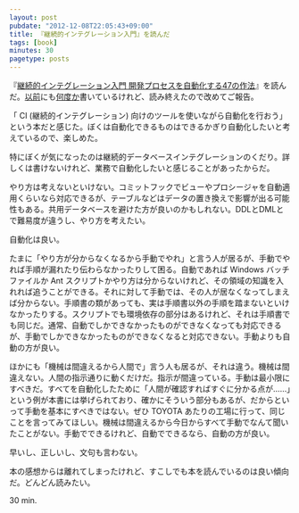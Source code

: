 ```yaml
---
layout: post
pubdate: "2012-12-08T22:05:43+09:00"
title: 『継続的インテグレーション入門』を読んだ
tags: [book]
minutes: 30
pagetype: posts
---
```


『[継続的インテグレーション入門 開発プロセスを自動化する47の作法](http://amazon.jp/o/ASIN/482228395X/bouzuya-22)』を読んだ。[以前](/2012/12/04/dinner/)にも[何度か](/2012/12/06/svn-and-oracle/)書いているけれど、読み終えたので改めてご報告。

「 CI (継続的インテグレーション) 向けのツールを使いながら自動化を行おう」という本だと感じた。ぼくは自動化できるものはできるかぎり自動化したいと考えているので、楽しめた。

特にぼくが気になったのは継続的データベースインテグレーションのくだり。詳しくは書けないけれど、業務で自動化したいと感じることがあったからだ。

やり方は考えないといけない。コミットフックでビューやプロシージャを自動適用くらいなら対応できるが、テーブルなどはデータの置き換えで影響が出る可能性もある。共用データベースを避けた方が良いのかもしれない。DDLとDMLとで難易度が違うし、やり方を考えたい。

自動化は良い。

たまに「やり方が分からなくなるから手動でやれ」と言う人が居るが、手動でやれば手順が漏れたり伝わらなかったりして困る。自動であれば Windows バッチファイルか Ant スクリプトかやり方は分からないけれど、その領域の知識を入れれば追うことができる。それに対して手動では、その人が居なくなってしまえば分からない。手順書の類があっても、実は手順書以外の手順を踏まないといけなかったりする。スクリプトでも環境依存の部分はあるけれど、それは手順書でも同じだ。通常、自動でしかできなかったものができなくなっても対応できるが、手動でしかできなかったものができなくなると対応できない。手動よりも自動の方が良い。

ほかにも「機械は間違えるから人間で」言う人も居るが、それは違う。機械は間違えない。人間の指示通りに動くだけだ。指示が間違っている。手動は最小限にすべきだ。すべてを自動化したために「人間が確認すればすぐに分かる点が……」という例が本書には挙げられており、確かにそういう部分もあるが、だからといって手動を基本にすべきではない。ぜひ TOYOTA あたりの工場に行って、同じことを言ってみてほしい。機械は間違えるから今日からすべて手動でなんて聞いたことがない。手動でできるけれど、自動でできるなら、自動の方が良い。

早いし、正しいし、文句も言わない。

本の感想からは離れてしまったけれど、すこしでも本を読んでいるのは良い傾向だ。どんどん読みたい。

30 min.
